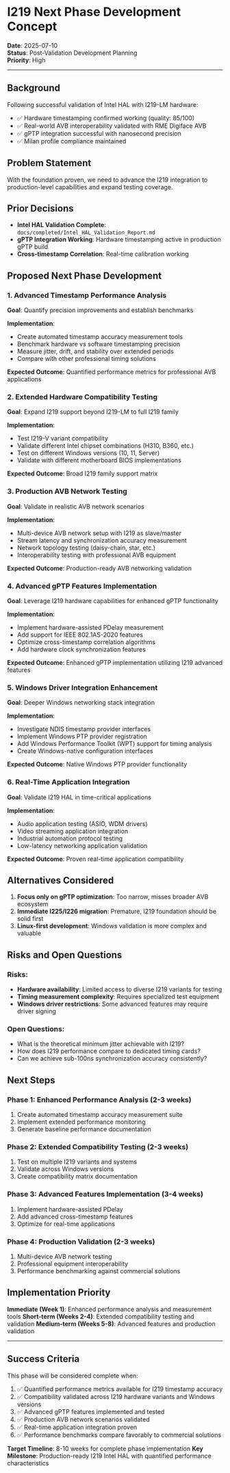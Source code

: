 # I219 Next Phase Development Concept

**Date**: 2025-07-10  
**Status**: Post-Validation Development Planning  
**Priority**: High

---

## Background

Following successful validation of Intel HAL with I219-LM hardware:
- ✅ Hardware timestamping confirmed working (quality: 85/100)
- ✅ Real-world AVB interoperability validated with RME Digiface AVB
- ✅ gPTP integration successful with nanosecond precision
- ✅ Milan profile compliance maintained

## Problem Statement

With the foundation proven, we need to advance the I219 integration to production-level capabilities and expand testing coverage.

## Prior Decisions

- **Intel HAL Validation Complete**: `docs/completed/Intel_HAL_Validation_Report.md`
- **gPTP Integration Working**: Hardware timestamping active in production gPTP build
- **Cross-timestamp Correlation**: Real-time calibration working

## Proposed Next Phase Development

### 1. **Advanced Timestamp Performance Analysis**

**Goal**: Quantify precision improvements and establish benchmarks

**Implementation**:
- Create automated timestamp accuracy measurement tools
- Benchmark hardware vs software timestamping precision
- Measure jitter, drift, and stability over extended periods
- Compare with other professional timing solutions

**Expected Outcome**: Quantified performance metrics for professional AVB applications

### 2. **Extended Hardware Compatibility Testing**

**Goal**: Expand I219 support beyond I219-LM to full I219 family

**Implementation**:
- Test I219-V variant compatibility
- Validate different Intel chipset combinations (H310, B360, etc.)
- Test on different Windows versions (10, 11, Server)
- Validate with different motherboard BIOS implementations

**Expected Outcome**: Broad I219 family support matrix

### 3. **Production AVB Network Testing**

**Goal**: Validate in realistic AVB network scenarios

**Implementation**:
- Multi-device AVB network setup with I219 as slave/master
- Stream latency and synchronization accuracy measurement
- Network topology testing (daisy-chain, star, etc.)
- Interoperability testing with professional AVB equipment

**Expected Outcome**: Production-ready AVB networking validation

### 4. **Advanced gPTP Features Implementation**

**Goal**: Leverage I219 hardware capabilities for enhanced gPTP functionality

**Implementation**:
- Implement hardware-assisted PDelay measurement
- Add support for IEEE 802.1AS-2020 features
- Optimize cross-timestamp correlation algorithms
- Add hardware clock synchronization features

**Expected Outcome**: Enhanced gPTP implementation utilizing I219 advanced features

### 5. **Windows Driver Integration Enhancement**

**Goal**: Deeper Windows networking stack integration

**Implementation**:
- Investigate NDIS timestamp provider interfaces
- Implement Windows PTP provider registration
- Add Windows Performance Toolkit (WPT) support for timing analysis
- Create Windows-native configuration interfaces

**Expected Outcome**: Native Windows PTP provider functionality

### 6. **Real-Time Application Integration**

**Goal**: Validate I219 HAL in time-critical applications

**Implementation**:
- Audio application testing (ASIO, WDM drivers)
- Video streaming application integration
- Industrial automation protocol testing
- Low-latency networking application validation

**Expected Outcome**: Proven real-time application compatibility

## Alternatives Considered

1. **Focus only on gPTP optimization**: Too narrow, misses broader AVB ecosystem
2. **Immediate I225/I226 migration**: Premature, I219 foundation should be solid first
3. **Linux-first development**: Windows validation is more complex and valuable

## Risks and Open Questions

### Risks:
- **Hardware availability**: Limited access to diverse I219 variants for testing
- **Timing measurement complexity**: Requires specialized test equipment
- **Windows driver restrictions**: Some advanced features may require driver signing

### Open Questions:
- What is the theoretical minimum jitter achievable with I219?
- How does I219 performance compare to dedicated timing cards?
- Can we achieve sub-100ns synchronization accuracy consistently?

## Next Steps

### Phase 1: Enhanced Performance Analysis (2-3 weeks)
1. Create automated timestamp accuracy measurement suite
2. Implement extended performance monitoring
3. Generate baseline performance documentation

### Phase 2: Extended Compatibility Testing (2-3 weeks)  
1. Test on multiple I219 variants and systems
2. Validate across Windows versions
3. Create compatibility matrix documentation

### Phase 3: Advanced Features Implementation (3-4 weeks)
1. Implement hardware-assisted PDelay
2. Add advanced cross-timestamp features
3. Optimize for real-time applications

### Phase 4: Production Validation (2-3 weeks)
1. Multi-device AVB network testing
2. Professional equipment interoperability
3. Performance benchmarking against commercial solutions

## Implementation Priority

**Immediate (Week 1)**: Enhanced performance analysis and measurement tools
**Short-term (Weeks 2-4)**: Extended compatibility testing and validation
**Medium-term (Weeks 5-8)**: Advanced features and production validation

---

## Success Criteria

This phase will be considered complete when:

1. ✅ Quantified performance metrics available for I219 timestamp accuracy
2. ✅ Compatibility validated across I219 hardware variants and Windows versions  
3. ✅ Advanced gPTP features implemented and tested
4. ✅ Production AVB network scenarios validated
5. ✅ Real-time application integration proven
6. ✅ Performance benchmarks compare favorably to commercial solutions

**Target Timeline**: 8-10 weeks for complete phase implementation
**Key Milestone**: Production-ready I219 Intel HAL with quantified performance characteristics
